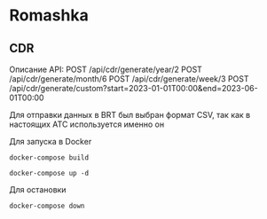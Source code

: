 # Romashka
## CDR

Описание API:
POST /api/cdr/generate/year/2
POST /api/cdr/generate/month/6
POST /api/cdr/generate/week/3
POST /api/cdr/generate/custom?start=2023-01-01T00:00&end=2023-06-01T00:00

Для отправки данных в BRT был выбран формат CSV, так как в настоящих ATC используется именно он

Для запуска в Docker

```
docker-compose build
```

```
docker-compose up -d
```

Для остановки

```
docker-compose down
```
